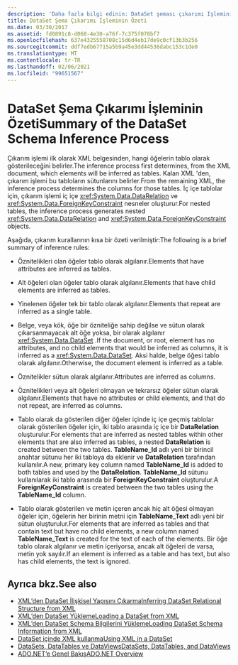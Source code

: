 ```yaml
---
description: 'Daha fazla bilgi edinin: DataSet şeması çıkarımı Işleminin Özeti'
title: DataSet Şema Çıkarımı İşleminin Özeti
ms.date: 03/30/2017
ms.assetid: fd0891c8-d068-4e30-a76f-7c375f078bf7
ms.openlocfilehash: 637e4325558708c15d6d4eb17de9c0cf13b3b256
ms.sourcegitcommit: ddf7edb67715a5b9a45e3dd44536dabc153c1de0
ms.translationtype: MT
ms.contentlocale: tr-TR
ms.lasthandoff: 02/06/2021
ms.locfileid: "99651567"
---
```

# <a name="summary-of-the-dataset-schema-inference-process"></a><span data-ttu-id="3d8bc-103">DataSet Şema Çıkarımı İşleminin Özeti</span><span class="sxs-lookup"><span data-stu-id="3d8bc-103">Summary of the DataSet Schema Inference Process</span></span>

<span data-ttu-id="3d8bc-104">Çıkarım işlemi ilk olarak XML belgesinden, hangi öğelerin tablo olarak gösterileceğini belirler.</span><span class="sxs-lookup"><span data-stu-id="3d8bc-104">The inference process first determines, from the XML document, which elements will be inferred as tables.</span></span> <span data-ttu-id="3d8bc-105">Kalan XML 'den, çıkarım işlemi bu tabloların sütunlarını belirler.</span><span class="sxs-lookup"><span data-stu-id="3d8bc-105">From the remaining XML, the inference process determines the columns for those tables.</span></span> <span data-ttu-id="3d8bc-106">İç içe tablolar için, çıkarım işlemi iç içe <xref:System.Data.DataRelation> ve <xref:System.Data.ForeignKeyConstraint> nesneler oluşturur.</span><span class="sxs-lookup"><span data-stu-id="3d8bc-106">For nested tables, the inference process generates nested <xref:System.Data.DataRelation> and <xref:System.Data.ForeignKeyConstraint> objects.</span></span>  
  
 <span data-ttu-id="3d8bc-107">Aşağıda, çıkarım kurallarının kısa bir özeti verilmiştir:</span><span class="sxs-lookup"><span data-stu-id="3d8bc-107">The following is a brief summary of inference rules:</span></span>  
  
- <span data-ttu-id="3d8bc-108">Öznitelikleri olan öğeler tablo olarak algılanır.</span><span class="sxs-lookup"><span data-stu-id="3d8bc-108">Elements that have attributes are inferred as tables.</span></span>  
  
- <span data-ttu-id="3d8bc-109">Alt öğeleri olan öğeler tablo olarak algılanır.</span><span class="sxs-lookup"><span data-stu-id="3d8bc-109">Elements that have child elements are inferred as tables.</span></span>  
  
- <span data-ttu-id="3d8bc-110">Yinelenen öğeler tek bir tablo olarak algılanır.</span><span class="sxs-lookup"><span data-stu-id="3d8bc-110">Elements that repeat are inferred as a single table.</span></span>  
  
- <span data-ttu-id="3d8bc-111">Belge, veya kök, öğe bir özniteliğe sahip değilse ve sütun olarak çıkarsanmayacak alt öğe yoksa, bir olarak algılanır <xref:System.Data.DataSet> .</span><span class="sxs-lookup"><span data-stu-id="3d8bc-111">If the document, or root, element has no attributes, and no child elements that would be inferred as columns, it is inferred as a <xref:System.Data.DataSet>.</span></span> <span data-ttu-id="3d8bc-112">Aksi halde, belge öğesi tablo olarak algılanır.</span><span class="sxs-lookup"><span data-stu-id="3d8bc-112">Otherwise, the document element is inferred as a table.</span></span>  
  
- <span data-ttu-id="3d8bc-113">Öznitelikler sütun olarak algılanır.</span><span class="sxs-lookup"><span data-stu-id="3d8bc-113">Attributes are inferred as columns.</span></span>  
  
- <span data-ttu-id="3d8bc-114">Öznitelikleri veya alt öğeleri olmayan ve tekrarsız öğeler sütun olarak algılanır.</span><span class="sxs-lookup"><span data-stu-id="3d8bc-114">Elements that have no attributes or child elements, and that do not repeat, are inferred as columns.</span></span>  
  
- <span data-ttu-id="3d8bc-115">Tablo olarak da gösterilen diğer öğeler içinde iç içe geçmiş tablolar olarak gösterilen öğeler için, iki tablo arasında iç içe bir **DataRelation** oluşturulur.</span><span class="sxs-lookup"><span data-stu-id="3d8bc-115">For elements that are inferred as nested tables within other elements that are also inferred as tables, a nested **DataRelation** is created between the two tables.</span></span> <span data-ttu-id="3d8bc-116">**TableName_Id** adlı yeni bir birincil anahtar sütunu her iki tabloya da eklenir ve **DataRelation** tarafından kullanılır.</span><span class="sxs-lookup"><span data-stu-id="3d8bc-116">A new, primary key column named **TableName_Id** is added to both tables and used by the **DataRelation**.</span></span> <span data-ttu-id="3d8bc-117">**TableName_Id** sütunu kullanılarak iki tablo arasında bir **ForeignKeyConstraint** oluşturulur.</span><span class="sxs-lookup"><span data-stu-id="3d8bc-117">A **ForeignKeyConstraint** is created between the two tables using the **TableName_Id** column.</span></span>  
  
- <span data-ttu-id="3d8bc-118">Tablo olarak gösterilen ve metin içeren ancak hiç alt öğesi olmayan öğeler için, öğelerin her birinin metni için **TableName_Text** adlı yeni bir sütun oluşturulur.</span><span class="sxs-lookup"><span data-stu-id="3d8bc-118">For elements that are inferred as tables and that contain text but have no child elements, a new column named **TableName_Text** is created for the text of each of the elements.</span></span> <span data-ttu-id="3d8bc-119">Bir öğe tablo olarak algılanır ve metin içeriyorsa, ancak alt öğeleri de varsa, metin yok sayılır.</span><span class="sxs-lookup"><span data-stu-id="3d8bc-119">If an element is inferred as a table and has text, but also has child elements, the text is ignored.</span></span>  
  
## <a name="see-also"></a><span data-ttu-id="3d8bc-120">Ayrıca bkz.</span><span class="sxs-lookup"><span data-stu-id="3d8bc-120">See also</span></span>

- [<span data-ttu-id="3d8bc-121">XML’den DataSet İlişkisel Yapısını Çıkarma</span><span class="sxs-lookup"><span data-stu-id="3d8bc-121">Inferring DataSet Relational Structure from XML</span></span>](inferring-dataset-relational-structure-from-xml.md)
- [<span data-ttu-id="3d8bc-122">XML’den DataSet Yükleme</span><span class="sxs-lookup"><span data-stu-id="3d8bc-122">Loading a DataSet from XML</span></span>](loading-a-dataset-from-xml.md)
- [<span data-ttu-id="3d8bc-123">XML’den DataSet Schema Bilgilerini Yükleme</span><span class="sxs-lookup"><span data-stu-id="3d8bc-123">Loading DataSet Schema Information from XML</span></span>](loading-dataset-schema-information-from-xml.md)
- [<span data-ttu-id="3d8bc-124">DataSet içinde XML kullanma</span><span class="sxs-lookup"><span data-stu-id="3d8bc-124">Using XML in a DataSet</span></span>](using-xml-in-a-dataset.md)
- [<span data-ttu-id="3d8bc-125">DataSets, DataTables ve DataViews</span><span class="sxs-lookup"><span data-stu-id="3d8bc-125">DataSets, DataTables, and DataViews</span></span>](index.md)
- [<span data-ttu-id="3d8bc-126">ADO.NET’e Genel Bakış</span><span class="sxs-lookup"><span data-stu-id="3d8bc-126">ADO.NET Overview</span></span>](../ado-net-overview.md)
